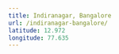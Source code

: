 ```yaml
---
title: Indiranagar, Bangalore
url: /indiranagar-bangalore/
latitude: 12.972
longitude: 77.635
---
```

